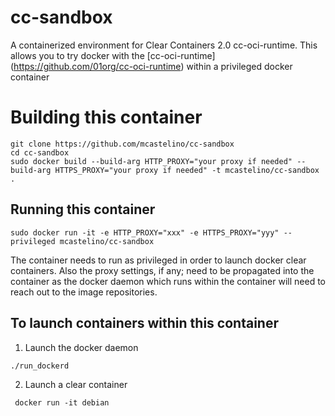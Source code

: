 # cc-sandbox

A containerized environment for Clear Containers 2.0 cc-oci-runtime.  This allows you to try docker with the [cc-oci-runtime] (https://github.com/01org/cc-oci-runtime) within a privileged docker container 

# Building this container

```
git clone https://github.com/mcastelino/cc-sandbox
cd cc-sandbox
sudo docker build --build-arg HTTP_PROXY="your proxy if needed" --build-arg HTTPS_PROXY="your proxy if needed" -t mcastelino/cc-sandbox .
```

## Running this container
```
sudo docker run -it -e HTTP_PROXY="xxx" -e HTTPS_PROXY="yyy" --privileged mcastelino/cc-sandbox
```

The container needs to run as privileged in order to launch docker clear containers. Also the proxy settings, if any; need to be propagated into the container as the docker daemon which runs within the container will need to reach out to the image repositories.

## To launch containers within this container

1. Launch the docker daemon
```
./run_dockerd
```
2. Launch a clear container
```
 docker run -it debian
```

